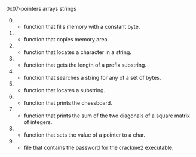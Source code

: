 0x07-pointers arrays strings

0. - function that fills memory with a constant byte.
1. - function that copies memory area.
2. - function that locates a character in a string.
3. - function that gets the length of a prefix substring.
4. - function that searches a string for any of a set of bytes.
5. - function that locates a substring.
6. - function that prints the chessboard.
7. - function that prints the sum of the two diagonals of a square matrix of integers.
8. - function that sets the value of a pointer to a char.
9. - file that contains the password for the crackme2 executable.

